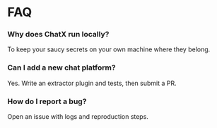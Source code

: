 # FAQ

### Why does ChatX run locally?
To keep your saucy secrets on your own machine where they belong.

### Can I add a new chat platform?
Yes. Write an extractor plugin and tests, then submit a PR.

### How do I report a bug?
Open an issue with logs and reproduction steps.

